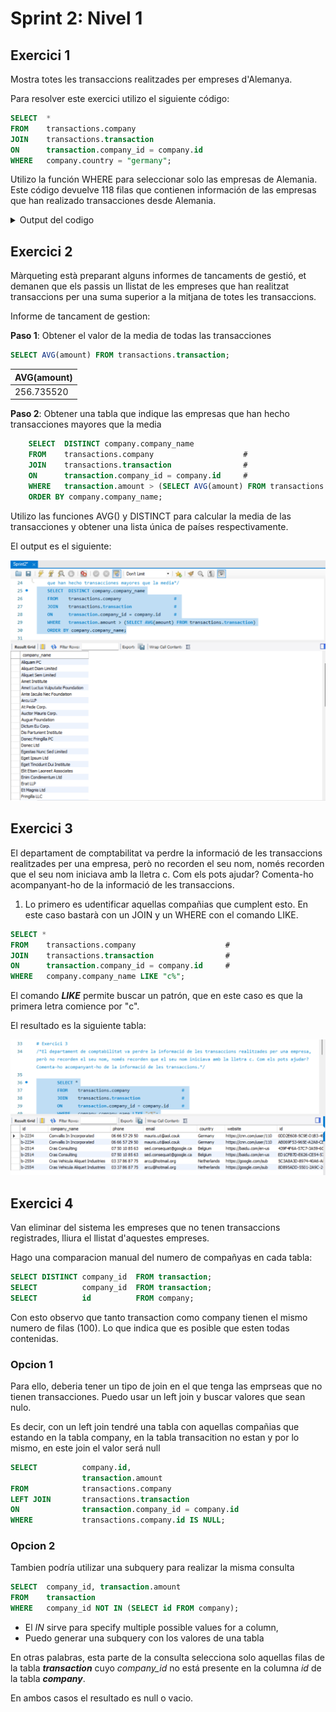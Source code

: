 
# Sprint 2: Nivel 1

## Exercici 1

Mostra totes les transaccions realitzades per empreses d'Alemanya.

Para resolver este exercici utilizo el siguiente código: 

```sql
SELECT 	*
FROM 	transactions.company					 
JOIN 	transactions.transaction                
ON      transaction.company_id = company.id
WHERE	company.country = "germany";			
```

Utilizo la función WHERE para seleccionar solo las empresas de Alemania.
Este código devuelve 118 filas que contienen información de las empresas que han realizado transacciones desde Alemania.

<details>
        <summary>Output del codigo</summary>

![logo](prints/n1_ex1.png)

</details>

## Exercici 2

Màrqueting està preparant alguns informes de tancaments de gestió, et demanen que els passis un llistat de les empreses que han realitzat transaccions per una suma superior a la mitjana de totes les transaccions.

Informe de tancament de gestion: 

**Paso 1**: Obtener el valor de la media de todas las transacciones

```sql
SELECT AVG(amount) FROM transactions.transaction;
```

|AVG(amount)|
|-----------|
|256.735520|


**Paso 2**: Obtener una tabla que indique las empresas que han hecho transacciones mayores que la media

```sql
	SELECT 	DISTINCT company.company_name
	FROM 	transactions.company					# 
	JOIN 	transactions.transaction				# 
	ON		transaction.company_id = company.id		# 
	WHERE	transaction.amount > (SELECT AVG(amount) FROM transactions.transaction)
    ORDER BY company.company_name;
```

Utilizo las funciones AVG() y DISTINCT para calcular la media de las transacciones y obtener una lista única de países respectivamente.

El output es el siguiente:

![logo](prints/ex2.png)


## Exercici 3

El departament de comptabilitat va perdre la informació de les transaccions realitzades per una empresa, però no recorden el seu nom, només recorden que el seu nom iniciava amb la lletra c. Com els pots ajudar? Comenta-ho acompanyant-ho de la informació de les transaccions.

1. Lo primero es udentificar aquellas compañias que cumplent esto. En este caso bastarà con un JOIN y un WHERE con el comando LIKE.

```sql 
SELECT *
FROM 	transactions.company					# 
JOIN 	transactions.transaction				# 
ON		transaction.company_id = company.id		# 
WHERE   company.company_name LIKE "c%"; 
```
El comando _**LIKE**_ permite buscar un patrón, que en este caso es que la primera letra comience por "c".

El resultado es la siguiente tabla: 

![logo](prints/ex3.png)


## Exercici 4

Van eliminar del sistema les empreses que no tenen transaccions registrades, lliura el llistat d'aquestes empreses.

Hago una comparacion manual del numero de compañyas en cada tabla:  

```sql
SELECT DISTINCT company_id	FROM transaction;
SELECT          company_id	FROM transaction;
SELECT          id          FROM company;
```
Con esto observo que tanto transaction como company tienen el mismo numero de filas (100). Lo que indica que es posible que esten todas contenidas.

### Opcion 1

Para ello, deberia tener un tipo de join en el que tenga las emprseas que no tienen transacciones. Puedo usar un left join y buscar valores que sean nulo. 

Es decir, con un left join tendré una tabla con aquellas compañias que estando en la tabla company, en la tabla transacition no estan y por lo mismo, en este join el valor será null

```sql
SELECT          company.id, 
                transaction.amount
FROM            transactions.company						
LEFT JOIN       transactions.transaction		 
ON              transaction.company_id = company.id		
WHERE           transactions.company.id IS NULL;
```

### Opcion 2
Tambien podría utilizar una subquery para realizar la misma consulta

```sql
SELECT	company_id, transaction.amount
FROM	transaction
WHERE	company_id NOT IN (SELECT id FROM company);
```
- El _IN_ sirve para specify multiple possible values for a column, 
- Puedo generar una subquery con los valores de una tabla

En otras palabras, esta parte de la consulta selecciona solo aquellas filas de la tabla _**transaction**_ cuyo _company_id_ no está presente en la columna _id_ de la tabla _**company**_.

En ambos casos el resultado es null o vacio.
